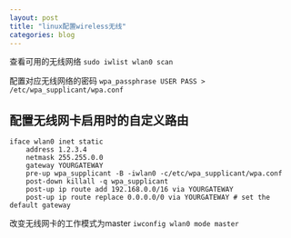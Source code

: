 ```yaml
---
layout: post
title: "linux配置wireless无线"
categories: blog
---
```

查看可用的无线网络 `sudo iwlist wlan0 scan`

配置对应无线网络的密码 `wpa_passphrase USER PASS > /etc/wpa_supplicant/wpa.conf`

配置无线网卡启用时的自定义路由
-----------
    iface wlan0 inet static
        address 1.2.3.4
        netmask 255.255.0.0
        gateway YOURGATEWAY
        pre-up wpa_supplicant -B -iwlan0 -c/etc/wpa_supplicant/wpa.conf
        post-down killall -q wpa_supplicant
        post-up ip route add 192.168.0.0/16 via YOURGATEWAY
        post-up ip route replace 0.0.0.0/0 via YOURGATEWAY # set the default gateway

改变无线网卡的工作模式为master `iwconfig wlan0 mode master`
